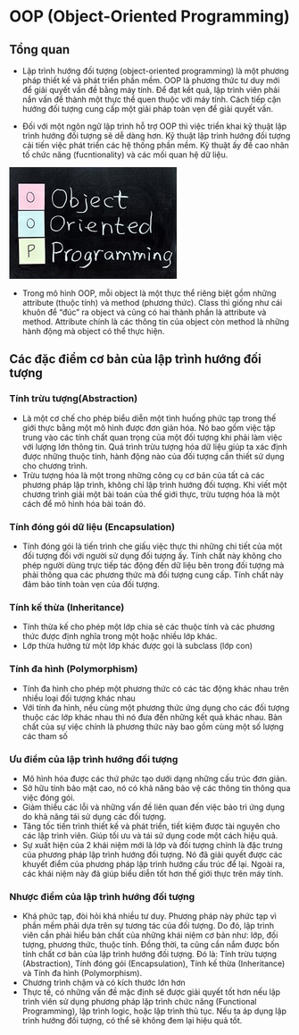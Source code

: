 # OOP (Object-Oriented Programming)

## Tổng quan

- Lập trình hướng đối tượng (object-oriented programming) là một phương pháp thiết kế và phát triển phần mềm. OOP là phương thức tư duy mới để giải quyết vấn đề bằng máy tính. Để đạt kết quả, lập trình viên phải nắn vấn đề thành một thực thể quen thuộc với máy tính. Cách tiếp cận hướng đối tượng cung cấp một giải pháp toàn vẹn để giải quyết vấn.

- Đối với một ngôn ngữ lập trình hỗ trợ OOP thì việc triển khai kỹ thuật lập trình hướng đối tượng sẽ dễ dàng hơn. Kỹ thuật lập trình hướng đối tượng cải tiến việc phát triển các hệ thống phần mềm. Kỹ thuật ấy đề cao nhân tố chức năng (fucntionality) và các mối quan hệ dữ liệu.

![This is an image](https://raw.githubusercontent.com/hieuvu98/clean-code/main/images/oop-la-gi-fi.jpg)

- Trong mô hình OOP, mỗi object là một thực thể riêng biệt gồm những attribute (thuộc tính) và method (phương thức). Class thì giống như cái khuôn để “đúc” ra object và cũng có hai thành phần là attribute và method. Attribute chính là các thông tin của object còn method là những hành động mà object có thể thực hiện.

## Các đặc điểm cơ bản của lập trình hướng đối tượng

### Tính trừu tượng(Abstraction)

- Là một cơ chế cho phép biểu diễn một tình huống phức tạp trong thế giới thực bằng một mô hình được đơn giản hóa. Nó bao gồm việc tập trung vào các tính chất quan trọng của một đối tượng khi phải làm việc với lượng lớn thông tin. Quá trình trừu tượng hóa dữ liệu giúp ta xác định được những thuộc tính, hành động nào của đối tượng cần thiết sử dụng cho chương trình.
- Trừu tượng hóa là một trong những công cụ cơ bản của tất cả các phương pháp lập trình, không chỉ lập trình hướng đối tượng. Khi viết một chương trình giải một bài toán của thế giới thực, trừu tượng hóa là một cách để mô hình hóa bài toán đó.

### Tính đóng gói dữ liệu (Encapsulation)

- Tính đóng gói là tiến trình che giấu việc thực thi những chi tiết của một đối tượng đối với người sử dụng đối tượng ấy. Tính chất này không cho phép người dùng trực tiếp tác động đến dữ liệu bên trong đối tượng mà phải thông qua các phương thức mà đối tượng cung cấp. Tính chất này đảm bảo tính toàn vẹn của đối tượng.

### Tính kế thừa (Inheritance)

- Tính thừa kế cho phép một lớp chia sẻ các thuộc tính và các phương
  thức được định nghĩa trong một hoặc nhiều lớp khác.
- Lớp thừa hưởng từ một lớp khác được gọi là subclass (lớp con)

### Tính đa hình (Polymorphism)

- Tính đa hình cho phép một phương thức có các tác động khác nhau trên nhiều loại đối
  tượng khác nhau
- Với tính đa hình, nếu cùng một phương thức ứng dụng cho các đối tượng thuộc các lớp
  khác nhau thì nó đưa đến những kết quả khác nhau. Bản chất của sự việc chính là phương thức này bao gồm cùng một số lượng các tham số

### Ưu điểm của lập trình hướng đối tượng

- Mô hình hóa được các thứ phức tạo dưới dạng những cấu trúc đơn giản.
- Sở hữu tính bảo mật cao, nó có khả năng bảo vệ các thông tin thông qua việc đóng gói.
- Giảm thiểu các lỗi và những vấn đề liên quan đến việc bảo trì ứng dụng do khả năng tái sử dụng các đối tượng.
- Tăng tốc tiến trình thiết kế và phát triển, tiết kiệm được tài nguyên cho các lập trình viên. Giúp tối ưu và tái sử dụng code một cách hiệu quả.
- Sự xuất hiện của 2 khái niệm mới là lớp và đối tượng chính là đặc trưng của phương pháp lập trình hướng đối tượng. Nó đã giải quyết được các khuyết điểm của phương pháp lập trình hướng cấu trúc để lại. Ngoài ra, các khái niệm này đã giúp biểu diễn tốt hơn thế giới thực trên máy tính.

### Nhược điểm của lập trình hướng đối tượng

- Khá phức tạp, đòi hỏi khá nhiều tư duy. Phương pháp này phức tạp vì phần mềm phải dựa trên sự tương tác của đối tượng. Do đó, lập trình viên cần phải hiểu bản chất của những khái niệm cơ bản như: lớp, đối tượng, phương thức, thuộc tính. Đồng thời, ta cũng cần nắm được bốn tính chất cơ bản của lập trình hướng đối tượng. Đó là: Tính trừu tượng (Abstraction), Tính đóng gói (Encapsulation), Tính kế thừa (Inheritance) và Tính đa hình (Polymorphism).
- Chương trình chậm và có kích thước lớn hơn
- Thực tế, có những vấn đề mặc định sẽ được giải quyết tốt hơn nếu lập trình viên sử dụng phương pháp lập trình chức năng (Functional Programming), lập trình logic, hoặc lập trình thủ tục. Nếu ta áp dụng lập trình hướng đối tượng, có thể sẽ không đem lại hiệu quả tốt.
